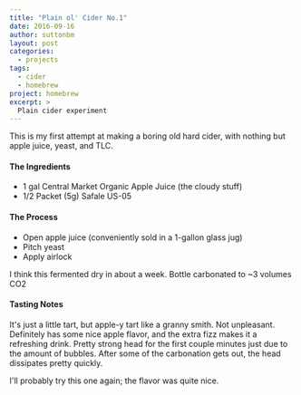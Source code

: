 ```yaml
---
title: "Plain ol' Cider No.1"
date: 2016-09-16
author: suttonbm
layout: post
categories:
  - projects
tags:
  - cider
  - homebrew
project: homebrew
excerpt: >
  Plain cider experiment
---
```


This is my first attempt at making a boring old hard cider, with nothing but apple juice, yeast, and TLC.

#### The Ingredients
  * 1 gal Central Market Organic Apple Juice (the cloudy stuff)
  * 1/2 Packet (5g) Safale US-05

#### The Process
  * Open apple juice (conveniently sold in a 1-gallon glass jug)
  * Pitch yeast
  * Apply airlock

I think this fermented dry in about a week.  Bottle carbonated to ~3 volumes CO2

#### Tasting Notes
It's just a little tart, but apple-y tart like a granny smith.  Not unpleasant.  Definitely has some nice apple flavor, and the extra fizz makes it a refreshing drink.  Pretty strong head for the first couple minutes just due to the amount of bubbles.  After some of the carbonation gets out, the head dissipates pretty quickly.

I'll probably try this one again; the flavor was quite nice.
